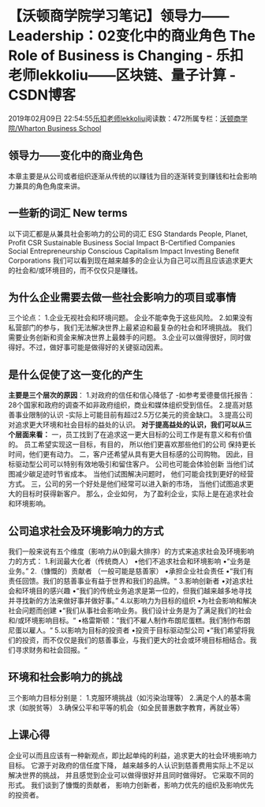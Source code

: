 
# 【沃顿商学院学习笔记】领导力——Leadership：02变化中的商业角色 The Role of Business is Changing - 乐扣老师lekkoliu——区块链、量子计算 - CSDN博客

2019年02月09日 22:54:55[乐扣老师lekkoliu](https://me.csdn.net/lsttoy)阅读数：472所属专栏：[沃顿商学院/Wharton Business School](https://blog.csdn.net/column/details/33347.html)



## 领导力——变化中的商业角色
本章主要是从公司或者组织逐渐从传统的以赚钱为目的逐渐转变到赚钱和社会影响力兼具的角色角度来讲。
## 一些新的词汇 New terms
以下词汇都是从兼具社会影响力的公司的词汇
ESG Standards
People, Planet, Profit
CSR Sustainable Business
Social Impact B-Certified Companies
Social Entrepreneurship
Conscious Capitalism
Impact Investing
Benefit Corporations
我们可以看到现在越来越多的企业认为自己可以而且应该追求更大的社会和/或环境目的，而不仅仅只是赚钱。
## 为什么企业需要去做一些社会影响力的项目或事情
三个论点：
1.企业无视社会和环境问题。 企业不能幸免于这些风险。
2.如果没有私营部门的参与，我们无法解决世界上最紧迫和最复杂的社会和环境挑战。 我们需要业务创新和资金来解决世界上最棘手的问题。
3.企业可以做得很好，同时做得好。不过，做好事可能是做得好的关键驱动因素。
## 是什么促使了这一变化的产生
**主要是三个层次的原因**：
1.对政府的信任和信心降低了
-如参考爱德曼信托报告：28个国家和政府的调查不如非政府组织，商业和媒体组织受到信任。
2.提高对慈善事业限制的认识
-实际上可能目前有超过2.5万亿美元的资金缺口。
3.提高公司对追求更大环境和社会目标的益处的认识。
**对于提高益处的认识，我们可以从三个层面来看：**
一，员工找到了在追求这一更大目标的公司工作是有意义和有价值的。 员工希望实现这一目标，有目的， 所以他们更喜欢那些他们的公司 保持更长时间，他们更有动力。
二，客户还希望从具有更大目标感的公司购物。 因此，目标驱动型公司可以特别有效地吸引和留住客户。 公司也可能会体验创新 当他们试图减少碳足迹时节省成本。 当他们试图解决问题时， 他们可能会找到更好的经营方式。
三，公司的另一个好处是他们经常可以进入新的市场， 当他们试图追求更大的目标时获得新客户。 那么，企业如何， 为了盈利企业，实际上是在追求社会和环境影响。
## 公司追求社会及环境影响力的方式
我们一般来说有五个维度（影响力从0到最大排序）的方式来追求社会及环境影响力的方式：
1.利润最大化者（传统商人）
•他们不追求社会和环境影响
•“业务是业务。”
2.（慷慨的）贡献者 （一般可能是慈善家）
•承担企业社会责任
•“我们有责任回馈。我们的慈善事业有益于世界和我们的品牌。“
3.影响创新者
•对追求社会和环境目的感兴趣
•“我们的传统业务追求是第一位的，但我们越来越多地寻找并寻找新的方法来做好事并做好事。”
4.以影响力为目标的组织
•为社会影响和解决社会问题而创建
•“我们从事社会影响业务。我们设计业务是为了满足我们的社会和/或环境影响目标。“
•格雷斯顿：“我们不雇人制作布朗尼蛋糕。我们制作布朗尼蛋以雇人。“
5.以影响为目标的投资者
•投资于目标驱动型公司
•“我们希望将我们的投资，而不仅仅是我们的慈善事业，与我们更大的社会或环境目标相结合。我们寻求财务和社会回报。“
## 环境和社会影响力的挑战
三个影响力目标分别是：
1.克服环境挑战（如污染治理等）
2.满足个人的基本需求（如脱贫等）
3.确保公平和平等的机会（如全民普惠数字教育，再就业等）
## 上课心得
企业可以而且应该有一种新观点，即比起单纯的利益，追求更大的社会环境影响力目标。 它源于对政府的信任度下降， 越来越多的人认识到慈善费用实际上不足以解决世界的挑战， 并且感觉到企业可以做得很好并且同时做得好。 它采取不同的形式。 我们谈到了慷慨的贡献者， 影响力创新者，影响力优先的组织及影响优先的投资者。

